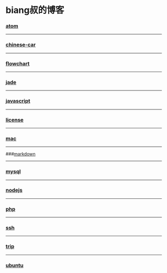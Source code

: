 biang叔的博客
===========

### [atom](atom/index)

---

### [chinese-car](chinese-car/index)

---

### [flowchart](flowchart/index)

---

### [jade](jade/index)

---

### [javascript](javascript/index)

---

### [license](license/index)

---

### [mac](mac/index)

---

###[markdown](markdown/simple)

---

### [mysql](mysql/index)

---

### [nodejs](nodejs/index)

---

### [php](php/index)

---

### [ssh](ssh/index)

---

### [trip](trip/index)

---

### [ubuntu](ubuntu/index)
